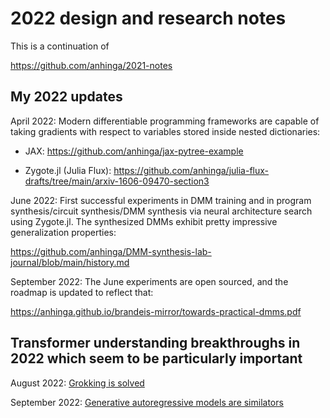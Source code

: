 # 2022 design and research notes

This is a continuation of

https://github.com/anhinga/2021-notes

## My 2022 updates

April 2022: Modern differentiable programming frameworks are capable of taking gradients with respect to variables stored inside nested
dictionaries:

  * JAX: https://github.com/anhinga/jax-pytree-example
  
  * Zygote.jl (Julia Flux): https://github.com/anhinga/julia-flux-drafts/tree/main/arxiv-1606-09470-section3
  
June 2022: First successful experiments in DMM training and in program synthesis/circuit synthesis/DMM synthesis 
via neural architecture search using Zygote.jl. 
The synthesized DMMs exhibit pretty impressive generalization properties:

https://github.com/anhinga/DMM-synthesis-lab-journal/blob/main/history.md

September 2022: The June experiments are open sourced, and the roadmap is updated to reflect that:

https://anhinga.github.io/brandeis-mirror/towards-practical-dmms.pdf

## Transformer understanding breakthroughs in 2022 which seem to be particularly important

August 2022: [Grokking is solved](Grokking-is-solved)

September 2022: [Generative autoregressive models are similators](Generative-autoregressive-models-are-similators)


